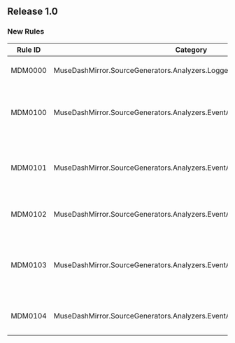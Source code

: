 ## Release 1.0

### New Rules

| Rule ID | Category                                                                    | Severity | Notes                                                                                    |
|---------|-----------------------------------------------------------------------------|----------|------------------------------------------------------------------------------------------|
| MDM0000 | MuseDashMirror.SourceGenerators.Analyzers.LoggerAnalyzer                    | Error    | Logger attribute can only be used on partial class.                                      |
| MDM0100 | MuseDashMirror.SourceGenerators.Analyzers.EventAnalyzers.PatchEventAnalyzer | Error    | Method with PatchEvent attribute must have parameter types object and EventArgs.         |
| MDM0101 | MuseDashMirror.SourceGenerators.Analyzers.EventAnalyzers.SceneEventAnalyzer | Error    | Method with SceneEvent attribute must have parameter types object and SceneEventArgs.    |
| MDM0102 | MuseDashMirror.SourceGenerators.Analyzers.EventAnalyzers.EventAnalyzer      | Error    | Method with Event attribute must have return type void.                                  |
| MDM0103 | MuseDashMirror.SourceGenerators.Analyzers.EventAnalyzers.EventAnalyzer      | Error    | Method with static class or register type static constructor must be declared as static. |
| MDM0104 | MuseDashMirror.SourceGenerators.Analyzers.EventAnalyzers.EventAnalyzer      | Error    | Method with Event attribute must be in a partial class.                                  |